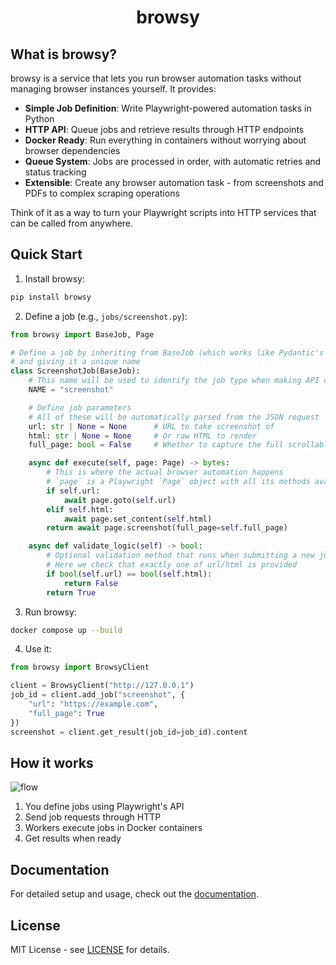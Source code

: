 <div align="center">
  <h1>browsy</h1>
</div>

## What is browsy?

browsy is a service that lets you run browser automation tasks without managing browser instances yourself. It provides:

- **Simple Job Definition**: Write Playwright-powered automation tasks in Python
- **HTTP API**: Queue jobs and retrieve results through HTTP endpoints
- **Docker Ready**: Run everything in containers without worrying about browser dependencies
- **Queue System**: Jobs are processed in order, with automatic retries and status tracking
- **Extensible**: Create any browser automation task - from screenshots and PDFs to complex scraping operations

Think of it as a way to turn your Playwright scripts into HTTP services that can be called from anywhere.

## Quick Start

1. Install browsy:
```bash
pip install browsy
```

2. Define a job (e.g., `jobs/screenshot.py`):
```python
from browsy import BaseJob, Page

# Define a job by inheriting from BaseJob (which works like Pydantic's BaseModel)
# and giving it a unique name
class ScreenshotJob(BaseJob):
    # This name will be used to identify the job type when making API calls
    NAME = "screenshot"

    # Define job parameters
    # All of these will be automatically parsed from the JSON request
    url: str | None = None      # URL to take screenshot of
    html: str | None = None     # Or raw HTML to render
    full_page: bool = False     # Whether to capture the full scrollable page

    async def execute(self, page: Page) -> bytes:
        # This is where the actual browser automation happens
        # `page` is a Playwright `Page` object with all its methods available
        if self.url:
            await page.goto(self.url)
        elif self.html:
            await page.set_content(self.html)
        return await page.screenshot(full_page=self.full_page)

    async def validate_logic(self) -> bool:
        # Optional validation method that runs when submitting a new job
        # Here we check that exactly one of url/html is provided
        if bool(self.url) == bool(self.html):
            return False
        return True
```

3. Run browsy:
```bash
docker compose up --build
```

4. Use it:
```python
from browsy import BrowsyClient

client = BrowsyClient("http://127.0.0.1")
job_id = client.add_job("screenshot", {
    "url": "https://example.com",
    "full_page": True
})
screenshot = client.get_result(job_id=job_id).content
```

## How it works

![flow](.github/assets/flow.png)

1. You define jobs using Playwright's API
2. Send job requests through HTTP
3. Workers execute jobs in Docker containers
4. Get results when ready

## Documentation

For detailed setup and usage, check out the [documentation](https://broton.dev/).

## License

MIT License - see [LICENSE](LICENSE) for details.

